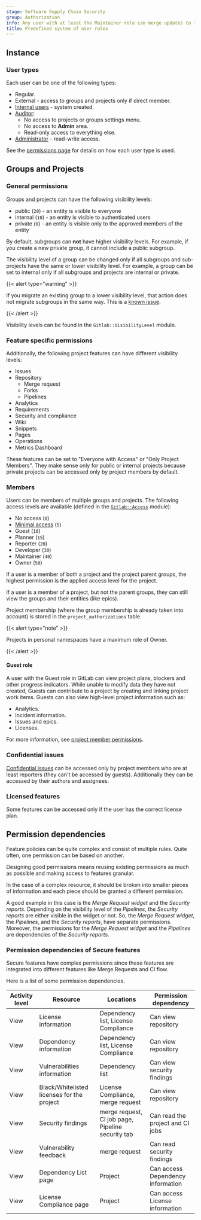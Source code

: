 ```yaml
---
stage: Software Supply Chain Security
group: Authorization
info: Any user with at least the Maintainer role can merge updates to this content. For details, see https://docs.gitlab.com/ee/development/development_processes.html#development-guidelines-review.
title: Predefined system of user roles
---
```


## Instance

### User types

Each user can be one of the following types:

- Regular.
- External - access to groups and projects only if direct member.
- [Internal users](../../administration/internal_users.md) - system created.
- [Auditor](https://gitlab.com/gitlab-org/gitlab/-/blob/master/ee/app/policies/ee/base_policy.rb#L9):
  - No access to projects or groups settings menu.
  - No access to **Admin** area.
  - Read-only access to everything else.
- [Administrator](https://gitlab.com/gitlab-org/gitlab/-/blob/master/app/policies/base_policy.rb#L6) - read-write access.

See the [permissions page](../../user/permissions.md) for details on how each user type is used.

## Groups and Projects

### General permissions

Groups and projects can have the following visibility levels:

- public (`20`) - an entity is visible to everyone
- internal (`10`) - an entity is visible to authenticated users
- private (`0`) - an entity is visible only to the approved members of the entity

By default, subgroups can **not** have higher visibility levels.
For example, if you create a new private group, it cannot include a public subgroup.

The visibility level of a group can be changed only if all subgroups and
sub-projects have the same or lower visibility level. For example, a group can be set
to internal only if all subgroups and projects are internal or private.

{{< alert type="warning" >}}

If you migrate an existing group to a lower visibility level, that action does not migrate subgroups
in the same way. This is a [known issue](https://gitlab.com/gitlab-org/gitlab/-/issues/22406).

{{< /alert >}}

Visibility levels can be found in the `Gitlab::VisibilityLevel` module.

### Feature specific permissions

Additionally, the following project features can have different visibility levels:

- Issues
- Repository
  - Merge request
  - Forks
  - Pipelines
- Analytics
- Requirements
- Security and compliance
- Wiki
- Snippets
- Pages
- Operations
- Metrics Dashboard

These features can be set to "Everyone with Access" or "Only Project Members".
They make sense only for public or internal projects because private projects
can be accessed only by project members by default.

### Members

Users can be members of multiple groups and projects. The following access
levels are available (defined in the
[`Gitlab::Access`](https://gitlab.com/gitlab-org/gitlab/-/blob/master/lib/gitlab/access.rb)
module):

- No access (`0`)
- [Minimal access](../../user/permissions.md#users-with-minimal-access) (`5`)
- Guest (`10`)
- Planner (`15`)
- Reporter (`20`)
- Developer (`30`)
- Maintainer (`40`)
- Owner (`50`)

If a user is a member of both a project and the project parent groups, the
highest permission is the applied access level for the project.

If a user is a member of a project, but not the parent groups, they
can still view the groups and their entities (like epics).

Project membership (where the group membership is already taken into account)
is stored in the `project_authorizations` table.

{{< alert type="note" >}}

Projects in personal namespaces have a maximum role of Owner.

{{< /alert >}}

#### Guest role

A user with the Guest role in GitLab can view project plans, blockers and other
progress indicators. While unable to modify data they have not created, Guests
can contribute to a project by creating and linking project work items. Guests
can also view high-level project information such as:

- Analytics.
- Incident information.
- Issues and epics.
- Licenses.

For more information, see [project member permissions](../../user/permissions.md#project-members-permissions).

### Confidential issues

[Confidential issues](../../user/project/issues/confidential_issues.md) can be accessed
only by project members who are at least
reporters (they can't be accessed by guests). Additionally they can be accessed
by their authors and assignees.

### Licensed features

Some features can be accessed only if the user has the correct license plan.

## Permission dependencies

Feature policies can be quite complex and consist of multiple rules.
Quite often, one permission can be based on another.

Designing good permissions means reusing existing permissions as much as possible
and making access to features granular.

In the case of a complex resource, it should be broken into smaller pieces of information
and each piece should be granted a different permission.

A good example in this case is the _Merge Request widget_ and the _Security reports_.
Depending on the visibility level of the _Pipelines_, the _Security reports_ are either visible
in the widget or not. So, the _Merge Request widget_, the _Pipelines_, and the _Security reports_,
have separate permissions. Moreover, the permissions for the _Merge Request widget_
and the _Pipelines_ are dependencies of the _Security reports_.

### Permission dependencies of Secure features

Secure features have complex permissions since these features are integrated
into different features like Merge Requests and CI flow.

 Here is a list of some permission dependencies.

| Activity level | Resource | Locations |Permission dependency|
|----------------|----------|-----------|-----|
| View | License information | Dependency list, License Compliance | Can view repository |
| View | Dependency information | Dependency list, License Compliance | Can view repository |
| View | Vulnerabilities information | Dependency list | Can view security findings |
| View | Black/Whitelisted licenses for the project | License Compliance, merge request  | Can view repository |
| View | Security findings | merge request, CI job page, Pipeline security tab | Can read the project and CI jobs |
| View | Vulnerability feedback | merge request | Can read security findings |
| View | Dependency List page | Project | Can access Dependency information |
| View | License Compliance page | Project | Can access License information|
